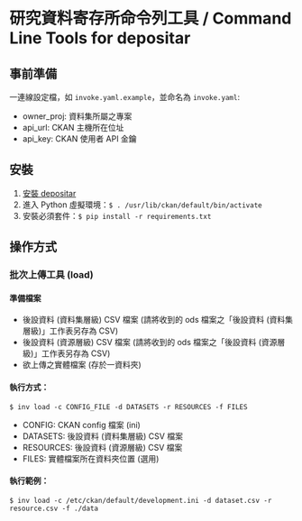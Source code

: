 # 研究資料寄存所命令列工具 / Command Line Tools for depositar

## 事前準備

一連線設定檔，如 `invoke.yaml.example`，並命名為 `invoke.yaml`:

* owner_proj: 資料集所屬之專案
* api_url: CKAN 主機所在位址
* api_key: CKAN 使用者 API 金鑰

## 安裝

1. [安裝 depositar](https://docs.depositar.io/zh_TW/latest/maintaining/installing/install-from-source.html)
2. 進入 Python 虛擬環境：`$ . /usr/lib/ckan/default/bin/activate`
3. 安裝必須套件：`$ pip install -r requirements.txt`

## 操作方式

### 批次上傳工具 (load)

#### 準備檔案

* 後設資料 (資料集層級) CSV 檔案 (請將收到的 ods 檔案之「後設資料 (資料集層級)」工作表另存為 CSV)
* 後設資料 (資源層級) CSV 檔案 (請將收到的 ods 檔案之「後設資料 (資源層級)」工作表另存為 CSV)
* 欲上傳之實體檔案 (存於一資料夾)

#### 執行方式：

    $ inv load -c CONFIG_FILE -d DATASETS -r RESOURCES -f FILES

* CONFIG: CKAN config 檔案 (ini)
* DATASETS: 後設資料 (資料集層級) CSV 檔案
* RESOURCES: 後設資料 (資源層級) CSV 檔案
* FILES: 實體檔案所在資料夾位置 (選用)

#### 執行範例：

    $ inv load -c /etc/ckan/default/development.ini -d dataset.csv -r resource.csv -f ./data
